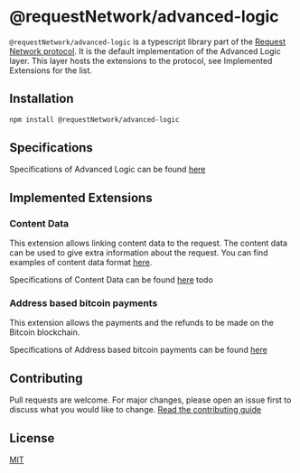 # @requestNetwork/advanced-logic

`@requestNetwork/advanced-logic` is a typescript library part of the [Request Network protocol](https://github.com/RequestNetwork/requestNetwork).
It is the default implementation of the Advanced Logic layer. This layer hosts the extensions to the protocol, see Implemented Extensions for the list.

## Installation

```bash
npm install @requestNetwork/advanced-logic
```

## Specifications

Specifications of Advanced Logic can be found [here](https://github.com/RequestNetwork/requestNetwork/blob/develop-v2/packages/advanced-logic/specs/advanced-logic-specs-0.1.0-DRAFT.md)

## Implemented Extensions

### Content Data

This extension allows linking content data to the request. The content data can be used to give extra information about the request. You can find examples of content data format [here](https://github.com/RequestNetwork/requestNetwork/tree/master/packages/requestNetworkDataFormat).

Specifications of Content Data can be found [here](https://github.com/RequestNetwork/requestNetwork/blob/develop-v2/packages/advanced-logic/specs/content-data-0.1.0-DRAFT.md)
todo

### Address based bitcoin payments

This extension allows the payments and the refunds to be made on the Bitcoin blockchain.

Specifications of Address based bitcoin payments can be found [here](https://github.com/RequestNetwork/requestNetwork/blob/develop-v2/packages/advanced-logic/specs/payment-network-btc-address-based-0.1.0-DRAFT.md)

## Contributing

Pull requests are welcome. For major changes, please open an issue first to discuss what you would like to change.
[Read the contributing guide](https://github.com/RequestNetwork/requestNetwork/blob/master/CONTRIBUTING.md)

## License

[MIT](https://github.com/RequestNetwork/requestNetwork/blob/develop-v2/LICENSE)
